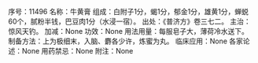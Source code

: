 序号：11496
名称：牛黄膏
组成：白附子1分，蝎1分，郁金1分，雄黄1分，蝉蜕60个，腻粉半钱，巴豆肉1分（水浸一宿）。
出处：《普济方》卷三七二。
主治：惊风天钓。
加减：None
功效：None
用法用量：每服皂子大，薄荷冷水送下。
制备方法：上为极细末，入脑、麝各少许，炼蜜为丸。
临床应用：None
各家论述：None
用药禁忌：None
附注：None
